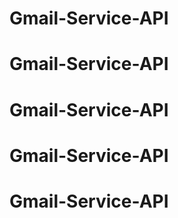 # Gmail-Service-API
# Gmail-Service-API
# Gmail-Service-API
# Gmail-Service-API
# Gmail-Service-API
